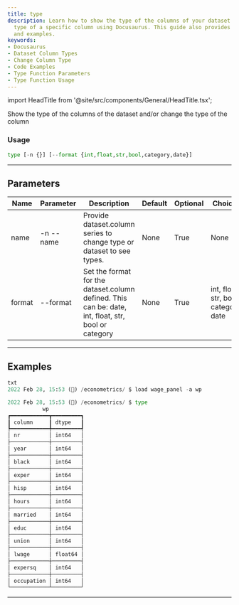 ```yaml
---
title: type
description: Learn how to show the type of the columns of your dataset or change the
  type of a specific column using Docusaurus. This guide also provides usage, parameters
  and examples.
keywords:
- Docusaurus
- Dataset Column Types
- Change Column Type
- Code Examples
- Type Function Parameters
- Type Function Usage
---
```


import HeadTitle from '@site/src/components/General/HeadTitle.tsx';

<HeadTitle title="econometrics /type - Reference | OpenBB Terminal Docs" />

Show the type of the columns of the dataset and/or change the type of the column

### Usage

```python wordwrap
type [-n {}] [--format {int,float,str,bool,category,date}]
```

---

## Parameters

| Name | Parameter | Description | Default | Optional | Choices |
| ---- | --------- | ----------- | ------- | -------- | ------- |
| name | -n  --name | Provide dataset.column series to change type or dataset to see types. | None | True | None |
| format | --format | Set the format for the dataset.column defined. This can be: date, int, float, str, bool or category | None | True | int, float, str, bool, category, date |


---

## Examples

```python
txt
2022 Feb 28, 15:53 (🦋) /econometrics/ $ load wage_panel -a wp

2022 Feb 28, 15:53 (🦋) /econometrics/ $ type
           wp
┏━━━━━━━━━━━━┳━━━━━━━━━┓
┃ column     ┃ dtype   ┃
┡━━━━━━━━━━━━╇━━━━━━━━━┩
│ nr         │ int64   │
├────────────┼─────────┤
│ year       │ int64   │
├────────────┼─────────┤
│ black      │ int64   │
├────────────┼─────────┤
│ exper      │ int64   │
├────────────┼─────────┤
│ hisp       │ int64   │
├────────────┼─────────┤
│ hours      │ int64   │
├────────────┼─────────┤
│ married    │ int64   │
├────────────┼─────────┤
│ educ       │ int64   │
├────────────┼─────────┤
│ union      │ int64   │
├────────────┼─────────┤
│ lwage      │ float64 │
├────────────┼─────────┤
│ expersq    │ int64   │
├────────────┼─────────┤
│ occupation │ int64   │
└────────────┴─────────┘
```
---
